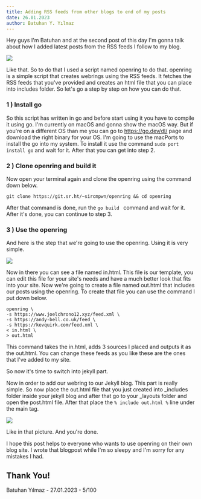 ```yaml
---
title: Adding RSS feeds from other blogs to end of my posts
date: 26.01.2023
author: Batuhan Y. Yılmaz
---
```


Hey guys I'm Batuhan and at the second post of this day I'm gonna talk about how I added latest posts from the RSS feeds I follow to my blog.

![](https://archive.thebatuhansnetwork.xyz/Media/Images/blog/Screenshot%202023-01-26%20at%2023.58.40.png)

Like that. 
So to do that I used a script named openring to do that. openring is a simple script that creates webrings using the RSS feeds. It fetches the RSS feeds that you've provided and creates an html file that you can place  into includes folder. So let's go a step by step on how you can do that.

### 1 ) Install go

So this script has written in go and before start using it you have to compile it using go. I'm currently on macOS and gonna show the macOS way. But if you're on a different OS than me you can go to https://go.dev/dl/ page and download the right binary for your OS. 
I'm going to use the macPorts to install the go into my system. To install it use the command ``` sudo port install go ``` and wait for it. After that you can get into step 2.


### 2 ) Clone openring and build it

Now open your terminal again and clone the openring using the command down below.
```
git clone https://git.sr.ht/~sircmpwn/openring && cd openring
```
After that command is done, run the ```go build ``` command and wait for it. After it's done, you can continue to step 3.

### 3 ) Use the openring

And here is the step that we're going to use the openring. Using it is very simple. 

![](https://archive.thebatuhansnetwork.xyz/Media/Images/blog/Screenshot%202023-01-27%20at%2000.21.39.png)

Now in there you can see a file named in.html. This file is our template, you can edit this file for your site's needs and have a much better look that fits into your site. Now we're going to create a file named out.html that includes our posts using the openring. To create that file you can use the command I put down below. 
```
openring \
-s https://www.joelchrono12.xyz/feed.xml \ 
-s https://andy-bell.co.uk/feed \ 
-s https://kevquirk.com/feed.xml \
< in.html \
> out.html 
```
This command takes the in.html, adds 3 sources I placed and outputs it as the out.html. You can change these feeds as you like these are the ones that I've added to my site. 

So now it's time to switch into jekyll part.

Now in order to add our webring to our Jekyll blog. This part is really simple. 
So now place the out.html file that you just created into _includes folder inside your jekyll blog and after that go to your _layouts folder and open the post.html file.  After that place the 
``` % include out.html % ``` line under the main tag. 

![](https://archive.thebatuhansnetwork.xyz/Media/Images/blog/Screenshot%202023-01-27%20at%2000.42.42.png)

Like in that picture. And you're done. 

I hope this post helps to everyone who wants to use openring on their own blog site. I wrote that blogpost while I'm so sleepy and I'm sorry for any mistakes I had. 


## Thank You!

Batuhan Yılmaz - 27.01.2023 - 5/100
